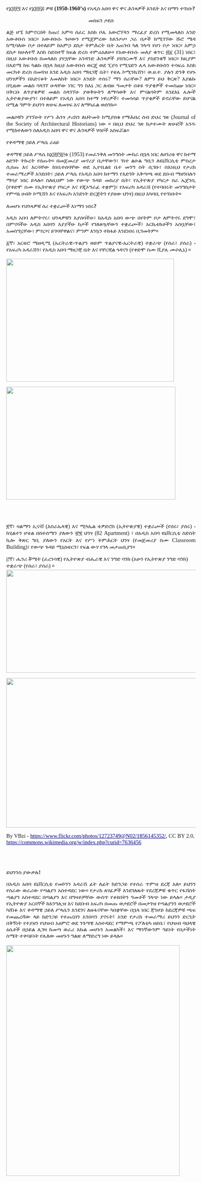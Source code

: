 <html>
<head>
	<meta http-equiv="content-type" content="text/html; charset=utf-8"/>
	<title></title>
	<meta name="generator" content="LibreOffice 7.0.4.2 (Linux)"/>
	<meta name="created" content="00:00:00"/>
	<meta name="changed" content="00:00:00"/>
	<style type="text/css">
		@page { size: 8.5in 11in; margin: 1in }
		p { margin-bottom: 0.1in; line-height: 115%; background: transparent }
		.manuscript a:link { color: #000080; so-language: zxx; text-decoration: underline }
	</style>
</head>
<body lang="en-US" link="#000080" vlink="#800000" dir="ltr"><p align="center" style="margin-bottom: 0.11in; line-height: 0.18in">
<div class="manuscript mt-4">
<font face="Noto Sans Devanagari"><span lang="hi-IN">የ፩፱፻፶
እና የ፩፱፻፷ ዎቹ </span></font><font face="Times New Roman, serif"><font size="2" style="font-size: 11pt"><span lang="en-US"><b>(1950-1960</b></span></font></font><font face="Times New Roman, serif"><font size="2" style="font-size: 11pt"><span lang="am-ET"><b>’</b></span></font></font><font face="Times New Roman, serif"><font size="2" style="font-size: 11pt"><span lang="en-US"><b>s)
</b></span></font></font><font face="Noto Sans Devanagari"><span lang="hi-IN">የአዲስ
አበባ ዋና ዋና ሕንጻዎች እንዴት እና በማን
ተገነቡ</span></font><font face="Times New Roman, serif"><font size="2" style="font-size: 11pt"><span lang="en-US"><b>?</b></span></font></font></p>
<p align="center" style="margin-bottom: 0.11in; line-height: 0.18in"><font face="Noto Sans Devanagari"><span lang="hi-IN">መስፍን
ታደሰ</span></font></p>
<p align="justify" style="margin-bottom: 0.11in; line-height: 0.18in">
<font face="Noto Sans Devanagari"><span lang="hi-IN">ልጅ ሆኜ
ከምኖርበት ከጤና አምባ ሰፈር እስከ ቦሌ
አውሮፕላን ማረፊያ ድረስ የሚመላለስ አንድ
አውቶቡስ ነበር። አውቶቡሱ ጉዞውን የሚጀምረው
ከእንጦጦ ጋራ በታች ከሚገኘው ሹሮ ሜዳ ከሚባለው
ቦታ በተለይም ከአምኃ ደስታ ትምሕርት ቤት
አጠገብ ካለ ገላጣ የሆነ ቦታ ነበር። አምኃ
ደስታ ከሁለተኛ እስከ ስድስተኛ ክፍል ድረስ
ተምሬአለሁ። የአውቶቡሱ መለያ ቁጥር ፴፩
</span></font><font face="Times New Roman, serif"><font size="2" style="font-size: 11pt"><span lang="en-US"><span style="font-weight: normal">(31)
</span></span></font></font><font face="Noto Sans Devanagari"><span lang="hi-IN">ነበር፣
በዚህ አውቶቡስ ስመላለስ ያየኋቸው አንዳንድ
ሕንጻዎች ያስገርሙኝ እና ያስደንቁኝ ነበር።
ከዚያም በእድሜ ከፍ ካልኩ በኋላ ከዚህ አውቶቡስ
ወርጄ ወደ ፒያሳ የሚሄድን ሌላ አውቶቡስን
ተሳፍሬ እስከ መርካቶ ድረስ በመጓዝ እንደ
አዲስ አበባ ማዘጋጃ ቤት፣ የቴሌ ኮሚንኬሽን፣
ወ</span></font><font face="Ebrima, serif"><font size="2" style="font-size: 11pt"><span lang="am-ET"><span style="font-weight: normal">.</span></span></font></font><font face="Noto Sans Devanagari"><span lang="hi-IN">ዘ</span></font><font face="Ebrima, serif"><font size="2" style="font-size: 11pt"><span lang="am-ET"><span style="font-weight: normal">.</span></span></font></font><font face="Noto Sans Devanagari"><span lang="hi-IN">ተ</span></font><font face="Ebrima, serif"><font size="2" style="font-size: 11pt"><span lang="am-ET"><span style="font-weight: normal">.</span></span></font></font><font face="Times New Roman, serif"><font size="2" style="font-size: 11pt"><span lang="en-US"><span style="font-weight: normal">
</span></span></font></font><font face="Noto Sans Devanagari"><span lang="hi-IN">ያሉን
ድንቅ የሆኑ ህንፃዎችን በአድናቆት እመለከት
ነበር። እንዴት ተሰሩ</span></font><font face="Times New Roman, serif"><font size="2" style="font-size: 11pt"><span lang="en-US"><span style="font-weight: normal">?
</span></span></font></font><font face="Noto Sans Devanagari"><span lang="hi-IN">ማን
ሰራቸው</span></font><font face="Times New Roman, serif"><font size="2" style="font-size: 11pt"><span lang="en-US"><span style="font-weight: normal">?
</span></span></font></font><font face="Noto Sans Devanagari"><span lang="hi-IN">ለምን
ይህ ቅርጽ</span></font><font face="Times New Roman, serif"><font size="2" style="font-size: 11pt"><span lang="en-US"><span style="font-weight: normal">?
</span></span></font></font><font face="Noto Sans Devanagari"><span lang="hi-IN">እያልኩ
በጊዜው መልስ ባላገኘ ሁላቸው ነገር ግን ከእኔ
ጋር ለብዙ ዓመታት በቆዩ ጥያቄዎች ተመስጬ
ነበር። በቅርቡ ለጥያቄዎቼ መልስ ስላገኘሁ
ያወቅሁትን ለማሳወቅ እና ምናልባትም እንደእኔ
ሌሎች ኢትዮጵያውያን፣ በተለይም የአዲስ
አበባ ከተማ ነዋሪዎች፣ ተመሳሳይ ጥያቄዎች
ይኖራቸው ይሆናል በሚል ግምት ይህንን ጽሁፍ
ለመፃፍ እና ለማካፈል ወሰንኩ።</span></font></p>
<p align="justify" style="margin-bottom: 0.11in; line-height: 0.18in">
<font face="Noto Sans Devanagari"><span lang="hi-IN">መልሶቹን
ያገኘሁት የሥነ ሕንፃ ታሪክን ለህትመት
ከሚያበቁ የማሕበረ ሰብ ድህረ ገጽ </span></font><font face="Times New Roman, serif"><font size="2" style="font-size: 11pt"><span lang="en-US"><span style="font-weight: normal">(Journal
of the Society of Architectural Historians) </span></span></font></font><font face="Noto Sans Devanagari"><span lang="hi-IN">ነው
። በዚህ ድህረ ገጽ ከታተሙት ጽሁፎች አንዱ
የሚከተለውን ስለአዲስ አበባ ዋና ዋና ሕንጻዎች
ሃሳቦች አስፍሯል።</span></font></p>
<p style="margin-bottom: 0.11in; line-height: 0.18in"><font face="Noto Sans Devanagari"><span lang="hi-IN">የቀዳማዊ
ኃይለ ሥላሴ ራዕይ</span></font></p>
<p align="justify" style="margin-bottom: 0.11in; line-height: 0.18in">
<font face="Noto Sans Devanagari"><span lang="hi-IN">ቀዳማዊ ኃይለ
ሥላሴ ከ፩፱፻፶፫ቱ </span></font><font face="Times New Roman, serif"><font size="2" style="font-size: 11pt"><span lang="en-US"><span style="font-weight: normal">(1953)
</span></span></font></font><font face="Noto Sans Devanagari"><span lang="hi-IN">የመፈንቅለ
መንግስት ሙከራ በኋላ ነበር ለሀገሪቱ ዋና
ከተማ ዕድገት ትኩረት የሰጡት። በመጀመሪያ
መኖሪያ ቤታቸውን፣ ገነተ ልዑል ግቢን ለዩኒቨርሲቲ
ምስረታ ሲሰጡ እና እርሳቸው ከነቤተሰባቸው
ወደ ኢዮቤልዩ ቤተ መንግ ስት ሲገቡ፣ በእነዚህ
የታሪክ ተመራማሪዎች አንደበት፣ ኃይለ ሥላሴ
የአዲስ አበባ ከተማን የእድገት አቅጣጫ ወደ
ደቡብ ማዘንበሉን ማሳያ ነበር ይላሉ። ስለዚህም
ነው የውጭ ጉዳይ መስሪያ ቤት፣ የኢትዮጵያ
የካርታ ስራ ኤጀንሲ </span></font><font face="Times New Roman, serif"><font size="2" style="font-size: 11pt"><span lang="en-US"><span style="font-weight: normal">(</span></span></font></font><font face="Noto Sans Devanagari"><span lang="hi-IN">የቀድሞ
ስሙ የኢትዮጵያ የካርታ እና የጂኦግራፊ
ተቋም</span></font><font face="Times New Roman, serif"><font size="2" style="font-size: 11pt"><span lang="en-US"><span style="font-weight: normal">)</span></span></font></font><font face="Noto Sans Devanagari"><span lang="hi-IN">፣
የአፍሪካ አዳራሽ </span></font><font face="Times New Roman, serif"><font size="2" style="font-size: 11pt"><span lang="en-US"><span style="font-weight: normal">(</span></span></font></font><font face="Noto Sans Devanagari"><span lang="hi-IN">የተባበሩት
መንግስታት የምጣኔ ሀብት ኮሚሽን እና የአፍሪካ
አንድነት ድርጅትን የያዘው ህንፃ</span></font><font face="Times New Roman, serif"><font size="2" style="font-size: 11pt"><span lang="en-US"><span style="font-weight: normal">)
</span></span></font></font><font face="Noto Sans Devanagari"><span lang="hi-IN">በዚህ
አካባቢ የተገነቡት። </span></font>
</p>
<p style="margin-bottom: 0.11in; line-height: 0.18in"><font face="Noto Sans Devanagari"><span lang="hi-IN">ለመሆኑ
የህንጻዎቹ ሰሪ ተቋራጮች እነማን ነበሩ</span></font><font face="Times New Roman, serif"><font size="2" style="font-size: 11pt"><span lang="en-US"><b>?</b></span></font></font></p>
<p align="justify" style="margin-bottom: 0.11in; line-height: 0.18in">
<font face="Noto Sans Devanagari"><span lang="hi-IN">አዲስ አበባ
ለምትኖሩ፣  ህንጻዎቹን እያሰባችሁ፣ ከአዲስ
አበባ ውጭ በየትም ቦታ ለምትኖሩ ደግሞ፣ 
በምናባችሁ አዲስ አበባን እያያችሁ ከታች
የገለጽኳቸውን ተቋራጮች፣ አርኪቴክቶችን 
አስቧቸው፣ አመስግኗቸው፣ ምስጋና ይገባቸዋልና፣
ምንም እንኳን ተከፋይ እንደነበሩ ቢገመትም።
 </span></font>
</p>
<p align="justify" style="margin-bottom: 0.11in; line-height: 0.18in">
<font face="Noto Sans Devanagari"><span lang="hi-IN">፩ኛ፣ አርቱሮ
ሜዘዲሚ </span></font><font face="Times New Roman, serif"><font size="2" style="font-size: 11pt"><span lang="en-US"><span style="font-style: normal"><span style="font-weight: normal">(</span></span></span></font></font><font face="Noto Sans Devanagari"><span lang="hi-IN">ኤርትራዊ</span></font><font face="Times New Roman, serif"><font size="2" style="font-size: 11pt"><span lang="en-US"><span style="font-style: normal"><span style="font-weight: normal">-</span></span></span></font></font><font face="Noto Sans Devanagari"><span lang="hi-IN">ጥልያን
ወይም ጥልያናዊ</span></font><font face="Times New Roman, serif"><font size="2" style="font-size: 11pt"><span lang="en-US"><span style="font-style: normal"><span style="font-weight: normal">-</span></span></span></font></font><font face="Noto Sans Devanagari"><span lang="hi-IN">ኤርትራዊ</span></font><font face="Times New Roman, serif"><font size="2" style="font-size: 11pt"><span lang="en-US"><span style="font-style: normal"><span style="font-weight: normal">)
</span></span></span></font></font><font face="Noto Sans Devanagari"><span lang="hi-IN">ተቋራጭ
</span></font><font face="Times New Roman, serif"><font size="2" style="font-size: 11pt"><span lang="en-US"><span style="font-style: normal"><span style="font-weight: normal">(</span></span></span></font></font><font face="Noto Sans Devanagari"><span lang="hi-IN">የሰራ፣
ያሰራ</span></font><font face="Times New Roman, serif"><font size="2" style="font-size: 11pt"><span lang="en-US"><span style="font-style: normal"><span style="font-weight: normal">)
- </span></span></span></font></font><font face="Noto Sans Devanagari"><span lang="hi-IN">የአፍሪካ
አዳራሽን፣ የአዲስ አበባ ማዘጋጃ ቤት እና
የቸርቺል ጎዳናን </span></font><font face="Times New Roman, serif"><font size="2" style="font-size: 11pt"><span lang="en-US"><span style="font-style: normal"><span style="font-weight: normal">(</span></span></span></font></font><font face="Noto Sans Devanagari"><span lang="hi-IN">የቀድሞ
ስሙ ቪያሌ ሙሶሊኒ</span></font><font face="Times New Roman, serif"><font size="2" style="font-size: 11pt"><span lang="en-US"><span style="font-style: normal"><span style="font-weight: normal">)
</span></span></span></font></font><font face="Noto Sans Devanagari"><span lang="hi-IN">።
</span></font>
</p>
<p align="justify" style="margin-bottom: 0.11in; line-height: 0.18in">
<img src="/images/ManuscriptPics/Addis_Buildings/1950-1960_Addis_Buildings_html_5730831fdd892635.gif" name="Image1" align="bottom" width="446" height="327" border="0"/>
</p>
<p align="justify" style="margin-bottom: 0.11in; line-height: 0.18in">
<img src="/images/ManuscriptPics/Addis_Buildings/1950-1960_Addis_Buildings_html_c5775975ce6afb4c.gif" name="Image2" align="bottom" width="450" height="300" border="0"/>
</p>
<p lang="en" align="justify" style="margin-bottom: 0.11in; font-style: normal; font-weight: normal; line-height: 0.18in">
<br/>
<br/>

</p>
<p align="justify" style="margin-bottom: 0.11in; line-height: 0.18in">
<font face="Noto Sans Devanagari"><span lang="hi-IN">፪ኛ፣ ዛልማን
ኢናቭ </span></font><font face="Times New Roman, serif"><font size="2" style="font-size: 11pt"><span lang="en-US"><span style="font-style: normal"><span style="font-weight: normal">(</span></span></span></font></font><font face="Noto Sans Devanagari"><span lang="hi-IN">እስራኤላዊ</span></font><font face="Times New Roman, serif"><font size="2" style="font-size: 11pt"><span lang="en-US"><span style="font-style: normal"><span style="font-weight: normal">)
</span></span></span></font></font><font face="Noto Sans Devanagari"><span lang="hi-IN">እና
ሚካኤል ቴዎድሮስ </span></font><font face="Times New Roman, serif"><font size="2" style="font-size: 11pt"><span lang="en-US"><span style="font-style: normal"><span style="font-weight: normal">(</span></span></span></font></font><font face="Noto Sans Devanagari"><span lang="hi-IN">ኢትዮጵያዊ</span></font><font face="Times New Roman, serif"><font size="2" style="font-size: 11pt"><span lang="en-US"><span style="font-style: normal"><span style="font-weight: normal">)
</span></span></span></font></font><font face="Noto Sans Devanagari"><span lang="hi-IN">ተቋራጮች
</span></font><font face="Times New Roman, serif"><font size="2" style="font-size: 11pt"><span lang="en-US"><span style="font-style: normal"><span style="font-weight: normal">(</span></span></span></font></font><font face="Noto Sans Devanagari"><span lang="hi-IN">የሰሩ፣
ያሰሩ</span></font><font face="Times New Roman, serif"><font size="2" style="font-size: 11pt"><span lang="en-US"><span style="font-style: normal"><span style="font-weight: normal">)
- </span></span></span></font></font><font face="Noto Sans Devanagari"><span lang="hi-IN">ከሂልተን
ሆቴል በስተሰሜን ያለውን ፹፪ ህንፃ </span></font><font face="Times New Roman, serif"><font size="2" style="font-size: 11pt"><span lang="en-US"><span style="font-style: normal"><span style="font-weight: normal">(82
Apartment) </span></span></span></font></font><font face="Noto Sans Devanagari"><span lang="hi-IN">፣
በአዲስ አበባ ዩኒቨርሲቲ ስድስት ኪሎ ቅጽር
ግቢ ያለውን የአርት እና የሥነ ትምሕርት ህንፃ
</span></font><font face="Times New Roman, serif"><font size="2" style="font-size: 11pt"><span lang="en-US"><span style="font-style: normal"><span style="font-weight: normal">(</span></span></span></font></font><font face="Noto Sans Devanagari"><span lang="hi-IN">የመጀመሪያ
ስሙ </span></font><font face="Times New Roman, serif"><font size="2" style="font-size: 11pt"><span lang="en-US"><span style="font-style: normal"><span style="font-weight: normal">Classroom
Building)</span></span></span></font></font><font face="Noto Sans Devanagari"><span lang="hi-IN">፣
የውጭ ጉዳይ ሚኒስቴርን፣ የፍል ውሃ የገላ
መታጠቢያን።</span></font></p>
<p style="margin-bottom: 0.11in; line-height: 0.18in"><font face="Noto Sans Devanagari"><span lang="hi-IN">፫ኛ፣
ሔንሪ ቾሜት </span></font><font face="Times New Roman, serif"><font size="2" style="font-size: 11pt"><span lang="en-US"><span style="font-style: normal"><span style="font-weight: normal">(</span></span></span></font></font><font face="Noto Sans Devanagari"><span lang="hi-IN">ፈረንሳዊ</span></font><font face="Times New Roman, serif"><font size="2" style="font-size: 11pt"><span lang="en-US"><span style="font-style: normal"><span style="font-weight: normal">)
</span></span></span></font></font><font face="Noto Sans Devanagari"><span lang="hi-IN">የኢትዮጵያ
ብሔራዊ እና ንግድ ባንክ </span></font><font face="Times New Roman, serif"><font size="2" style="font-size: 11pt"><span lang="en-US"><span style="font-style: normal"><span style="font-weight: normal">(</span></span></span></font></font><font face="Noto Sans Devanagari"><span lang="hi-IN">አሁን
የኢትዮጵያ ንግድ ባንክ</span></font><font face="Times New Roman, serif"><font size="2" style="font-size: 11pt"><span lang="en-US"><span style="font-style: normal"><span style="font-weight: normal">)
</span></span></span></font></font><font face="Noto Sans Devanagari"><span lang="hi-IN">ተቋራጭ
</span></font><font face="Times New Roman, serif"><font size="2" style="font-size: 11pt"><span lang="en-US"><span style="font-style: normal"><span style="font-weight: normal">(</span></span></span></font></font><font face="Noto Sans Devanagari"><span lang="hi-IN">የሰራ፣
ያሰራ</span></font><font face="Times New Roman, serif"><font size="2" style="font-size: 11pt"><span lang="en-US"><span style="font-style: normal"><span style="font-weight: normal">)
</span></span></span></font></font><font face="Noto Sans Devanagari"><span lang="hi-IN">።
<img src="/images/ManuscriptPics/Addis_Buildings/1950-1960_Addis_Buildings_html_9730946ea86bd67f.gif" name="Image3" align="bottom" width="599" height="274" border="0"/>
</span></font></p>
<p style="margin-bottom: 0.11in; line-height: 0.18in"><img src="/images/ManuscriptPics/Addis_Buildings/1950-1960_Addis_Buildings_html_b6d6621d358a8d53.gif" name="Image4" align="bottom" width="599" height="398" border="0"/>
</p>
<p style="margin-bottom: 0.11in; line-height: 0.18in"><font face="Ebrima, serif"><font size="2" style="font-size: 11pt"><span lang="en"><span style="font-style: normal"><span style="font-weight: normal">By
VBzi - <a href="https://www.flickr.com/photos/12723749@N02/1856145352/">https://www.flickr.com/photos/12723749@N02/1856145352/</a>,
CC BY 2.0, <a href="https://commons.wikimedia.org/w/index.php?curid=7636456">https://commons.wikimedia.org/w/index.php?curid=7636456</a>
</span></span></span></font></font>
</p>
<p lang="en" style="margin-bottom: 0.11in; font-style: normal; font-weight: normal; line-height: 0.18in">
<br/>
<br/>

</p>
<p style="margin-bottom: 0.11in; line-height: 0.18in"><font face="Noto Sans Devanagari"><span lang="hi-IN">ይህንንስ
ያውቃሉ</span></font><font face="Ebrima, serif"><font size="2" style="font-size: 11pt"><span lang="am-ET"><span style="font-style: normal"><b>!</b></span></span></font></font></p>
<p align="justify" style="margin-bottom: 0.11in; line-height: 0.18in">
<font face="Noto Sans Devanagari"><span lang="hi-IN">በአዲስ አበባ
ዩኒቨርሲቲ የመኮንን አዳራሽ ፊት ለፊት
ከድንጋይ የተሰራ ጥምዝ ደረጃ አለ። ይህንን
የሰራው ወራሪው የጣልያን አስተዳደር ነው።
የታሪክ ጸሃፊዎች እንደገለጹት የደረጃዎቹ
ቁጥር የፋሽስት ጣልያን አስተዳደር በጣልያን
እና በግዛቶቻቸው ውስጥ የቆዩበትን ዓመቶች
ገላጭ ነው ይላሉ። ታዲያ የኢትዮጵያ አርበኞች
ከእንግሊዝ እና ከደቡብ አፍሪካ በመጡ ወታደሮች
በመታገዝ የጣልያንን ወታደሮች ካሸነፉ እና
ቀዳማዊ ኃይለ ሥላሴን እንደገና ለዙፋናቸው
ካበቋቸው በኋላ ነበር ጃንሆይ ከደረጃዎቹ
ጫፍ የመጨረሻው ላይ ከድንጋይ የተጠረበን
አንበሳን ያኖሩት፤ አንድ የታሪክ ተመራማሪ
ይህንን ድርጊት በቅኝነት የተያዘን የህዝብ
አዕምሮ ወደ ንጉሣዊ አስተዳደር የማምጫ
የፖለቲካ ዘይቤ፣ የህዝብ ባህላዊ ዕሴቶች
በኃይል ሊገዛ ከመጣ ወራሪ እኩል መሆኑን
አመልካች፣  እና ማንኛውንም ዓይነት የበታችነት
ስሜት ተቀባይነት የሌለው መሆኑን ግልጽ
ለማድረግ ነው ይላሉ።  </span></font>
</p>
<p align="justify" style="margin-bottom: 0.11in; line-height: 0.18in">
<img src="/images/ManuscriptPics/Addis_Buildings/1950-1960_Addis_Buildings_html_59f3899b4d864fdb.gif" name="Image5" align="bottom" width="461" height="614" border="0"/>
</p>
</div>
</body>
</html>